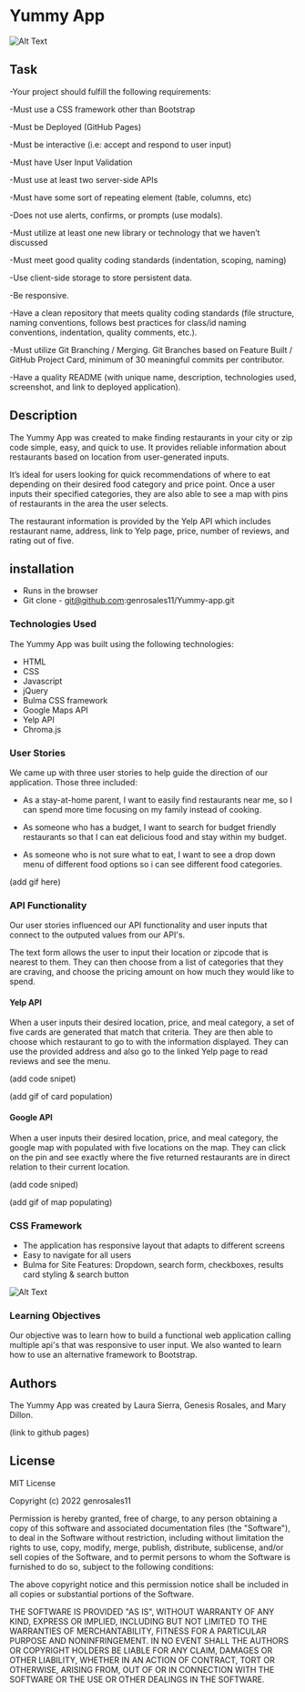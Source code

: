 

# Yummy App
![Alt Text](/assets/images/imgofApp.gif)

## Task

-Your project should fulfill the following requirements:

-Must use a CSS framework other than Bootstrap

-Must be Deployed (GitHub Pages)

-Must be interactive (i.e: accept and respond to user input)

-Must have User Input Validation

-Must use at least two server-side APIs

-Must have some sort of repeating element (table, columns, etc)

-Does not use alerts, confirms, or prompts (use modals).

-Must utilize at least one new library or technology that we haven’t discussed

-Must meet good quality coding standards (indentation, scoping, naming)

-Use client-side storage to store persistent data.

-Be responsive.

-Have a clean repository that meets quality coding standards (file structure, naming conventions, follows best practices for class/id naming conventions, indentation, quality comments, etc.).

-Must utilize Git Branching / Merging. Git Branches based on Feature Built / GitHub Project Card, minimum of 30 meaningful commits per contributor.

-Have a quality README (with unique name, description, technologies used, screenshot, and link to deployed application).


## Description

The Yummy App was created to make finding restaurants in your city or zip code simple, easy, and quick to use. It provides reliable information about restaurants based on location from user-generated inputs. 
 
It’s ideal for users looking for quick recommendations of where to eat depending on their desired food category and price point. 
Once a user inputs their specified categories, they are also able to see a map with pins of restaurants in the area the user selects.

The restaurant information is provided by the Yelp API which includes restaurant name, address, link to Yelp page, price, number of reviews, and rating out of five. 


## installation

* Runs in the browser
* Git clone - git@github.com:genrosales11/Yummy-app.git

### Technologies Used

The Yummy App was built using the following technologies:

* HTML
* CSS
* Javascript
* jQuery
* Bulma CSS framework
* Google Maps API
* Yelp API
* Chroma.js


### User Stories

We came up with three user stories to help guide the direction of our application. Those three included:

* As a stay-at-home parent, I want to easily find restaurants near me, so I can spend more time focusing on my family instead of cooking.

* As someone who has a budget, I want to search for budget friendly restaurants so that I can eat delicious food and stay within my budget.

* As someone who is not sure what to eat, I want to see a drop down menu of different food options so i can see different food categories.

(add gif here)


### API Functionality 

Our user stories influenced our API functionality and user inputs that connect to the outputed values from our API's. 

The text form allows the user to input their location or zipcode that is nearest to them. They can then choose from a list of categories that they are craving, and choose the pricing amount on how much they would like to spend. 

#### Yelp API

When a user inputs their desired location, price, and meal category, a set of five cards are generated that match that criteria. They are then able to choose which restaurant to go to with the information displayed. They can use the provided address and also go to the linked Yelp page to read reviews and see the menu.

(add code snipet)

(add gif of card population)

#### Google API

When a user inputs their desired location, price, and meal category, the google map with populated with five locations on the map. They can click on the pin and see exactly where the five returned restaurants are in direct relation to their current location.

(add code sniped)

(add gif of map populating)

### CSS Framework
 
 * The application has responsive layout that adapts to different screens
 * Easy to navigate for all users
 * Bulma for Site Features: Dropdown, search form, checkboxes, results card styling & search button 


![Alt Text](/assets/images/imgCSS.gif)


### Learning Objectives

Our objective was to learn how to build a functional web application calling multiple api's that was responsive to user input. We also wanted to learn how to use an alternative framework to Bootstrap.


## Authors

The Yummy App was created by Laura Sierra, Genesis Rosales, and Mary Dillon.

(link to github pages)

## License

MIT License

Copyright (c) 2022 genrosales11

Permission is hereby granted, free of charge, to any person obtaining a copy
of this software and associated documentation files (the "Software"), to deal
in the Software without restriction, including without limitation the rights
to use, copy, modify, merge, publish, distribute, sublicense, and/or sell
copies of the Software, and to permit persons to whom the Software is
furnished to do so, subject to the following conditions:

The above copyright notice and this permission notice shall be included in all
copies or substantial portions of the Software.

THE SOFTWARE IS PROVIDED "AS IS", WITHOUT WARRANTY OF ANY KIND, EXPRESS OR
IMPLIED, INCLUDING BUT NOT LIMITED TO THE WARRANTIES OF MERCHANTABILITY,
FITNESS FOR A PARTICULAR PURPOSE AND NONINFRINGEMENT. IN NO EVENT SHALL THE
AUTHORS OR COPYRIGHT HOLDERS BE LIABLE FOR ANY CLAIM, DAMAGES OR OTHER
LIABILITY, WHETHER IN AN ACTION OF CONTRACT, TORT OR OTHERWISE, ARISING FROM,
OUT OF OR IN CONNECTION WITH THE SOFTWARE OR THE USE OR OTHER DEALINGS IN THE
SOFTWARE.
